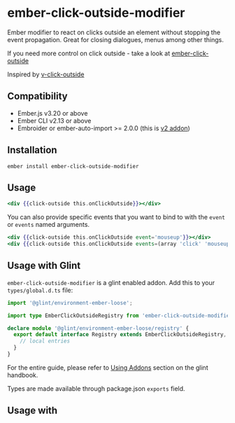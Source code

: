 ember-click-outside-modifier
==============================================================================

Ember modifier to react on clicks outside an element without stopping the event propagation. Great for closing dialogues, menus among other things.

If you need more control on click outside - take a look at [ember-click-outside](https://github.com/zeppelin/ember-click-outside)

Inspired by [v-click-outside](https://github.com/ndelvalle/v-click-outside)

Compatibility
------------------------------------------------------------------------------

* Ember.js v3.20 or above
* Ember CLI v2.13 or above
* Embroider or ember-auto-import >= 2.0.0 (this is [v2 addon](https://emberjs.github.io/rfcs/0507-embroider-v2-package-format.html))


Installation
------------------------------------------------------------------------------

```
ember install ember-click-outside-modifier
```


Usage
------------------------------------------------------------------------------

```hbs
<div {{click-outside this.onClickOutside}}></div>
```

You can also provide specific events that you want to bind to with the `event` or `events` named arguments.

```hbs
<div {{click-outside this.onClickOutside event='mouseup'}}></div>
<div {{click-outside this.onClickOutside events=(array 'click' 'mouseup')}}></div>
```

## Usage with Glint

`ember-click-outside-modifier` is a glint enabled addon. Add this to your
`types/global.d.ts` file:

```ts
import '@glint/environment-ember-loose';

import type EmberClickOutsideRegistry from 'ember-click-outside-modifier/template-registry';

declare module '@glint/environment-ember-loose/registry' {
  export default interface Registry extends EmberClickOutsideRegistry, /* other addon registries */ {
    // local entries
  }
}
```

For the entire guide, please refer to [Using
Addons](https://typed-ember.gitbook.io/glint/environments/ember/using-addons#using-glint-enabled-addons)
section on the glint handbook.

Types are made available through package.json `exports` field.

## Usage with <template> tag

For usage in `gts` or `gjs` files, modifier are exported from the index:

```gts
import { clickOutside } from 'ember-click-outside-modifier';

<template>
  <div {{clickOutside this.handleClickOutside}}>
    Lorem ipsum.
  </div>
</template>
```

Contributing
------------------------------------------------------------------------------

See the [Contributing](CONTRIBUTING.md) guide for details.


License
------------------------------------------------------------------------------

This project is licensed under the [MIT License](LICENSE.md).
